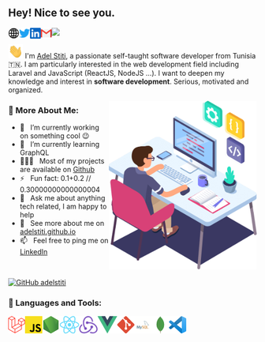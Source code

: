 <h2>Hey! Nice to see you.</h2>

<a target="_blank" href="https://adelstiti.github.io/">
  <img align="left" alt="Adel Stiti | Website" width="22px" src="https://raw.githubusercontent.com/adelstiti/adelstiti/master/assets/img/site.webp" />
</a>
<a target="_blank" href="https://twitter.com/StitiAdel">
  <img align="left" alt="Adel Stiti | Twitter" width="22px" src="https://raw.githubusercontent.com/adelstiti/adelstiti/master/assets/img/twitter.svg" />
</a>
<a target="_blank" href="https://www.linkedin.com/in/adel-stiti-9ba760158/">
  <img align="left" alt="Adel Stiti | Linkedin" width="22px" src="https://raw.githubusercontent.com/adelstiti/adelstiti/master/assets/img/linkedin.svg" />
</a>
<a target="_blank" href="mailto:adelstiti@gmail.com">
  <img align="left" alt="Mail to Adel Stiti" width="22px" src="https://raw.githubusercontent.com/adelstiti/adelstiti/master/assets/img/gmail.png" />
</a>


![](https://visitor-badge.glitch.me/badge?page_id=adelstiti&right_color=teal)

<img src="https://raw.githubusercontent.com/adelstiti/adelstiti/master/assets/img/Hi.gif" width="30px"> I'm [Adel Stiti](https://adelstiti.github.io/), a passionate self-taught software developer from Tunisia 🇹🇳. I am particularly interested in the web development field including Laravel and JavaScript (ReactJS, NodeJS ...).
I want to deepen my knowledge and interest in **software development**. Serious, motivated and organized.


<img align="right" alt="GIF" src="https://raw.githubusercontent.com/adelstiti/adelstiti/master/assets/img/dev.png" width="300px"/>

### 🧐 More About Me:

- 🔭 &nbsp; I’m currently working on something cool :wink:
- 🌱 &nbsp; I’m currently learning GraphQL
- 👨🏻‍💻 &nbsp; Most of my projects are available on <a href="https://github.com/adelstiti?tab=repositories" target="_blank">Github</a>
- ⚡ &nbsp;  Fun fact: 0.1+0.2 // 0.30000000000000004
- 💬 &nbsp; Ask me about anything tech related, I am happy to help
- 🤝 &nbsp; See more about me on <a href="https://adelstiti.github.io/" target="_blank">adelstiti.github.io</a>
- 📫 &nbsp; Feel free to ping me on <a href="https://www.linkedin.com/in/adel-stiti-9ba760158/" target="_blank">LinkedIn</a>
<!-- - 📝 &nbsp; Checkout my [resume](https://drive.google.com/file/d/1gneDKlDfsvJpbZhoJtfVTRdEV1xUBu53/view) -->
<br>

[![GitHub adelstiti](https://img.shields.io/github/followers/adelstiti?label=follow&style=social)](https://github.com/adelstiti)

### 🔨 Languages and Tools:

<a href="https://laravel.com/" target="_blank"> <img align="left" alt="Laravel" height ="35px"  src="https://raw.githubusercontent.com/adelstiti/adelstiti/master/assets/img/laravel.png"> </a>
<a href="https://developer.mozilla.org/en-US/docs/Web/JavaScript" target="_blank"> <img align="left" alt="JavaScript" height ="35px"  src="https://raw.githubusercontent.com/adelstiti/adelstiti/master/assets/img/js.png"> </a>
<a href="https://nodejs.org/" target="_blank"><img align="left" alt="Node.js" height ="35px" src="https://raw.githubusercontent.com/adelstiti/adelstiti/master/assets/img/node.png"></a>
<a href="https://reactjs.org/" target="_blank"> <img align="left" alt="React" height ="35px" src="https://raw.githubusercontent.com/adelstiti/adelstiti/master/assets/img/react.png"></a>
<a href="https://redux.js.org/" target="_blank"> <img align="left" alt="Redux" height ="35px" src="https://raw.githubusercontent.com/adelstiti/adelstiti/master/assets/img/redux.png"></a>
<a href="https://vuejs.org/" target="_blank"> <img align="left" alt="Vue.js" height ="35px" src="https://raw.githubusercontent.com/adelstiti/adelstiti/master/assets/img/vue.png"></a>
<a href="https://git-scm.com/" target="_blank"> <img src="https://raw.githubusercontent.com/adelstiti/adelstiti/master/assets/img/git.png" align="left" alt="git" height='35px'/> </a>
<a href="https://www.mysql.com/" target="_blank"> <img align="left" alt="MySQL" height ="35px"  src="https://raw.githubusercontent.com/adelstiti/adelstiti/master/assets/img/mysql.png"> </a>
<a href="https://www.mongodb.com/" target="_blank"><img align="left" alt="MongoDB" height ="35px" src="https://raw.githubusercontent.com/adelstiti/adelstiti/master/assets/img/mongodb.webp"></a>
<a href="https://code.visualstudio.com/" target="_blank"><img align="left" alt="Visual Studio Code" height ="35px" src="https://raw.githubusercontent.com/adelstiti/adelstiti/master/assets/img/vscode.png"></a>

<br>
